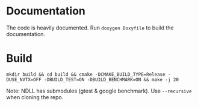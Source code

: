 # Documentation
The code is heavily documented. Run `doxygen Doxyfile` to build the documentation.

# Build
`mkdir build && cd build && cmake -DCMAKE_BUILD_TYPE=Release -DUSE_NVTX=OFF -DBUILD_TEST=ON -DBUILD_BENCHMARK=ON && make -j 20`

Note: NDLL has submodules (gtest & google benchmark). Use `--recursive` when cloning the repo.